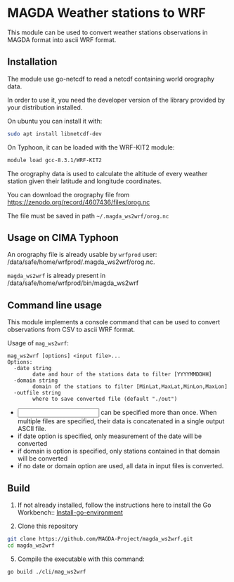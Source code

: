 # MAGDA Weather stations to WRF


This module can be used to convert weather
stations observations in MAGDA format into ascii
WRF format.


## Installation

The module use go-netcdf to read a netcdf
containing world orography data.

In order to use it, you need the developer version of the
library provided by your distribution installed.

On ubuntu you can install it with:

```bash
sudo apt install libnetcdf-dev
```

On Typhoon, it can be loaded with the WRF-KIT2 module:

```bash
module load gcc-8.3.1/WRF-KIT2
```

The orography data is used to calculate the altitude of every weather station
given their latitude and longitude coordinates.

You can download the orography file from 
https://zenodo.org/record/4607436/files/orog.nc

The file must be saved in path `~/.magda_ws2wrf/orog.nc`

## Usage on CIMA Typhoon

An orography file is already usable by `wrfprod` user:
/data/safe/home/wrfprod/.magda_ws2wrf/orog.nc.

`magda_ws2wrf` is already present in /data/safe/home/wrfprod/bin/magda_ws2wrf

## Command line usage

This module implements a console command
that can be used to convert observations from
CSV to ascii WRF format.

Usage of `mag_ws2wrf`:

```
mag_ws2wrf [options] <input file>...
Options:
  -date string
        date and hour of the stations data to filter [YYYYMMDDHH]
  -domain string
        domain of the stations to filter [MinLat,MaxLat,MinLon,MaxLon]
  -outfile string
        where to save converted file (default "./out")
```

* <input file> can be specified more than once. When multiple files are specified, their data is 
concatenated in a single output ASCII file.
* if date option is specified, only measurement of the date will be converted
* if domain is option is specified, only stations contained in that domain will be converted
* if no date or domain option are used, all data in input files is converted.

## Build

1) If not already installed, follow the instructions here to install the Go Workbench::
[Install-go-environment](https://github.com/meteocima/documentazione/wiki/Installare-ambiente-di-lavoro-go)

2) Clone this repository 

```bash
git clone https://github.com/MAGDA-Project/magda_ws2wrf.git
cd magda_ws2wrf
```

5) Compile the executable with this command:

```bash
go build ./cli/mag_ws2wrf
```